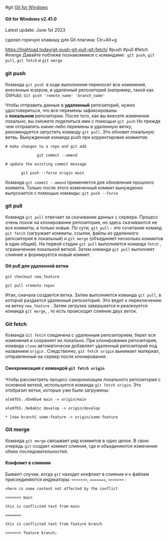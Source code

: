 #git
[Git for Windows](https://gitforwindows.org/)

#### Git for Windows v2.41.0
Latest update: June 1st 2023

сделал горячую клавишу для Git плагина: Ctr+Alt+g

https://highload.today/git-push-git-pull-git-fetch/
#push #pull #fetch #merge
Давайте поближе познакомимся с командами: 
`git push`, `git pull`, `git fetch` и `git merge`

### git push
Команда `git push`  в ходе выполнения переносит все изменения, внесенные юзером, в удаленный репозиторий (например, такой как GitHub):
`Git push 'remote_name' 'branch_name'`

Чтобы отправить данные в **удаленный** репозиторий, нужно удостовериться, что все перемены зафиксированы в **локальном** репозитории. После того, как вы внесете изменения локально, вы сможете поделиться ими с помощью `git push`
Но прежде чем отправлять какие-либо перемены в удаленную ветку, рекомендуется запустить команду `git pull`. Это обновит локальную ветвь.
Вынужденная команда push при корректировке коммитов:
```
# make changes to a repo and git add

              git commit --amend

# update the existing commit message

       git push --force origin main
```
Команда `git commit --amend` применяется для обновления прошлого коммита. Только после этого измененный коммит вынужденно выпускается с помощью команды:
`git push --force`

### git pull
Команда `git pull` отвечает за скачивание данных с сервера. Процесс очень похож на клонирование репозитория, но здесь скачиваются не все коммиты, а только новые.
По сути, `git pull` - это сочетание команд `git fetch` (загружает коммиты, ссылки, файлы из удаленного репозитория в локальный) и `git merge` (объединяет несколько коммитов в один общий). На первой стадии `git pull` выполняется команда `fetch` , ограниченная локальной веткой. Затем команда `git pull` выполняет слияние и формируется новый коммит.

#### Git pull для удаленной ветки
```
git checkout new_feature

git pull <remote repo>
```
Итак, сначала создается ветка. Затем выполняется команда `git pull`, в которой раздается удаленный репозиторий. Это ведет к переключению на ветку `new_feature` . Затем загрузка завершается и реализуется команда `git merge`, , то есть происходит слияние двух веток.

### Git fetch
Команда `Git fetch` соединена с удаленным репозиторием, берет все изменения и сохраняет их локально. При клонировании репозитория, команда `clone` автоматически добавляет удаленный репозиторий под названием `origin` . Следственно, `git fetch origin` вынимает материал, отправленный на сервер после клонирования.

#### Синхронизация с командой `git fetch origin`
Чтобы рассмотреть процесс синхронизации локального репозитория с основной веткой, используется команда `git fetch origin`.
Это отобразит ветки, которые уже были загружены:
```
ale8fb5..45e66a4 main -> origin/main

ale8fb5..9e8ab1c develop -> origin/develop

* [new branch] some-feature -> origin/some-feature
```

### **Git merge**
Команда `git merge` связывает ряд коммитов в одно целое. В свою очередь `git`
создает коммит слияния, где и объединяются изменения обеих последовательностей.
#### Конфликт в слиянии
Бывают случаи, когда `git` находит конфликт в слиянии и к файлам присоединяются индикаторы: `<<<<<<<`, `=======`, `>>>>>>>` :
```
<here is some content not affected by the conflict

<<<<<<< main

this is conflicted text from main

=======

this is conflicted text from feature branch

>>>>>>> feature branch;
```

